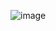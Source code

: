 
![image](https://github.com/Team-310/Team-310.github.io/assets/81040359/25ca7560-2dbe-4f5d-8c50-d3fe7ad4c897)

